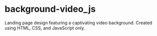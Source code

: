 # background-video_js
Landing page design featuring a captivating video background. Created using HTML, CSS, and JavaScript only.
